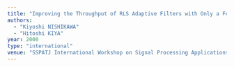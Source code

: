 ```yaml
---
title: "Improving the Throughput of RLS Adaptive Filters with Only a Few Processing Elements"
authors:
  - "Kiyoshi NISHIKAWA"
  - "Hitoshi KIYA"
year: 2000
type: "international"
venue: "SSPATJ International Workshop on Signal Processing Applications and Technology, Tokyo, 2000-10-01."
---
```

